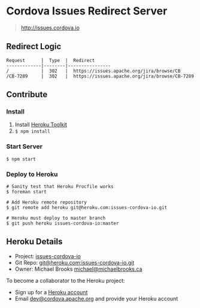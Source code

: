# Cordova Issues Redirect Server

> http://issues.cordova.io

## Redirect Logic

    Request      |  Type  |  Redirect
    -------------|--------|----------------
    /            |  302   |  https://issues.apache.org/jira/browse/CB
    /CB-7289     |  302   |  https://issues.apache.org/jira/browse/CB-7289

## Contribute

### Install

1. Install [Heroku Toolkit](https://toolbelt.heroku.com/)
1. `$ npm install`

### Start Server

    $ npm start

### Deploy to Heroku

    # Sanity test that Heroku Procfile works
    $ foreman start

    # Add Heroku remote repository
    $ git remote add heroku git@heroku.com:issues-cordova-io.git

    # Heroku must deploy to master branch
    $ git push heroku issues-cordova-io:master

## Heroku Details

- Project: [issues-cordova-io](https://dashboard.heroku.com/apps/issues-cordova-io/resources)
- Git Repo: [git@heroku.com:issues-cordova-io.git](git@heroku.com:issues-cordova-io.git)
- Owner: Michael Brooks <michael@michaelbrooks.ca>

To become a collaborator to the Heroku project:

- Sign up for a [Heroku account](http://heroku.com)
- Email dev@cordova.apache.org and provide your Heroku account
